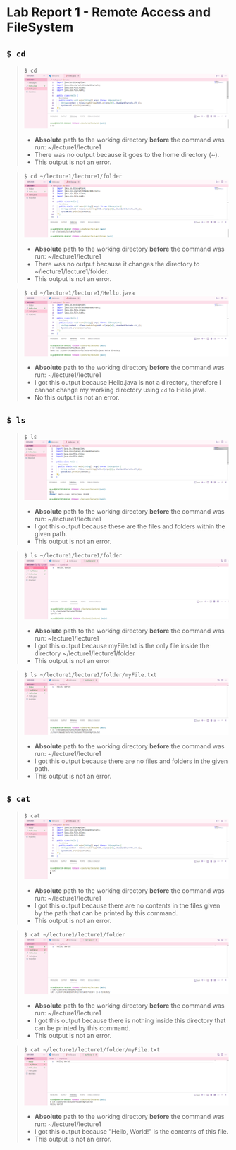 # Lab Report 1 - Remote Access and FileSystem
## `$ cd`
> `$ cd`
> ![Image](Lab1_1.png)
> * **Absolute** path to the working directory **before** the command was run: ~/lecture1/lecture1
> * There was no output because it goes to the home directory (~).
> * This output is not an error.

> `$ cd ~/lecture1/lecture1/folder`
> ![Image](Lab1_4.png)
> * **Absolute** path to the working directory **before** the command was run: ~/lecture1/lecture1
> * There was no output because it changes the directory to ~/lecture1/lecture1/folder.
> * This output is not an error.

> `$ cd ~/lecture1/lecture1/Hello.java`
> ![Image](Lab1_5.png)
> * **Absolute** path to the working directory **before** the command was run: ~/lecture1/lecture1
> * I got this output because Hello.java is not a directory, therefore I cannot change my working directory using `cd` to Hello.java.
> * No this output is not an error.

## `$ ls`
> `$ ls`
>  ![Image](Lab1_6.png)
> * **Absolute** path to the working directory **before** the command was run: ~/lecture1/lecture1
> * I got this output because these are the files and folders within the given path.
> * This output is not an error.

> `$ ls ~/lecture1/lecture1/folder`
> ![Image](Lab1_8.png)
> * **Absolute** path to the working directory **before** the command was run: ~lecture1/lecture1
> * I got this output because myFile.txt is the only file inside the directory ~/lecture1/lecture1/folder
> * This output is not an error

> `$ ls ~/lecture1/lecture1/folder/myFile.txt`
> ![Image](Lab1_9.png)
> * **Absolute** path to the working directory **before** the command was run: ~/lecture1/lecture1
> * I got this output because there are no files and folders in the given path.
> * This output is not an error.

## `$ cat`
> `$ cat`
> ![Image](Lab1_7.png)
> * **Absolute** path to the working directory **before** the command was run: ~/lecture1/lecture1
> * I got this output because there are no contents in the files given by the path that can be printed by this command.
> * This output is not an error.

> `$ cat ~/lecture1/lecture1/folder`
> ![Image](Lab1_10.png)
> * **Absolute** path to the working directory **before** the command was run: ~/lecture1/lecture1
> * I got this output because there is nothing inside this directory that can be printed by this command.
> * This output is not an error.

> `$ cat ~/lecture1/lecture1/folder/myFile.txt`
> ![Image](Lab1_11.png)
> * **Absolute** path to the working directory **before** the command was run: ~/lecture1/lecture1
> * I got this output because "Hello, World!" is the contents of this file.
> * This output is not an error.
